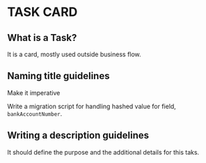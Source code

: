 # TASK CARD

## What is a Task?
It is a card, mostly used outside business flow.

## Naming title guidelines
Make it imperative

Write a migration script for handling hashed value for field, `bankAccountNumber`.

## Writing a description guidelines
It should define the purpose and the additional details for this taks.